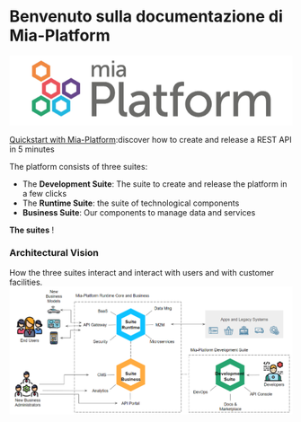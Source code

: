 # Benvenuto sulla documentazione di Mia-Platform

![Mia-Platform](img/logo.png)

[Quickstart with Mia-Platform](development_suite/quick_rest_api.md):discover how to create and release a REST API in 5 minutes

The platform consists of three suites:

* The **Development Suite**: The suite to create and release the platform in a few clicks
* The **Runtime Suite**: the suite of technological components
* **Business Suite**: Our components to manage data and services

**The suites**
! [](img/suite.PNG)

### Architectural Vision
How the three suites interact and interact with users and with customer facilities.
![](img/visione.PNG)
